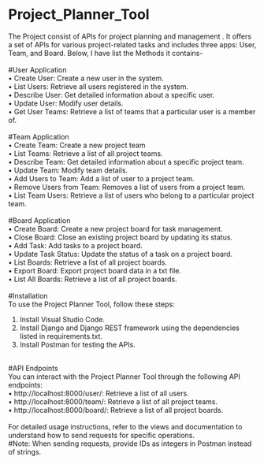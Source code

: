 # Project_Planner_Tool<br>
The Project consist of APIs for project planning and management . It offers a set of APIs for various project-related tasks and includes three apps: User, Team, and Board. Below, I have list the Methods it contains-<br>
<br>
#User Application<br>
• Create User: Create a new user in the system.<br>
• List Users: Retrieve all users registered in the system.<br>
• Describe User: Get detailed information about a specific user.<br>
• Update User: Modify user details.<br>
• Get User Teams: Retrieve a list of teams that a particular user is a member of.<br>
<br>
#Team Application<br>
• Create Team: Create a new project team<br>
• List Teams: Retrieve a list of all project teams.<br>
• Describe Team: Get detailed information about a specific project team.<br>
• Update Team: Modify team details.<br>
• Add Users to Team: Add a list of user to a project team.<br>
• Remove Users from Team: Removes a list of users from a project team.<br>
• List Team Users: Retrieve a list of users who belong to a particular project team.<br>
<br>
#Board Application<br>
• Create Board: Create a new project board for task management.<br>
• Close Board: Close an existing project board by updating its status.<br>
• Add Task: Add tasks to a project board.<br>
• Update Task Status: Update the status of a task on a project board.<br>
• List Boards: Retrieve a list of all project boards.<br>
• Export Board: Export project board data in a txt file.<br>
• List All Boards: Retrieve a list of all project boards.<br>
<br>
#Installation<br>
To use the Project Planner Tool, follow these steps:<br>
1. Install Visual Studio Code.<br>
2. Install Django and Django REST framework using the dependencies listed in requirements.txt.<br>
3. Install Postman for testing the APIs.<br>
<br>
#API Endpoints<br>
You can interact with the Project Planner Tool through the following API endpoints:<br>
• http://localhost:8000/user/: Retrieve a list of all users.<br>
• http://localhost:8000/team/: Retrieve a list of all project teams.<br>
• http://localhost:8000/board/: Retrieve a list of all project boards.<br>
<br>
For detailed usage instructions, refer to the views and documentation to understand how to send requests for specific operations.<br>
#Note: When sending requests, provide IDs as integers in Postman instead of strings.

